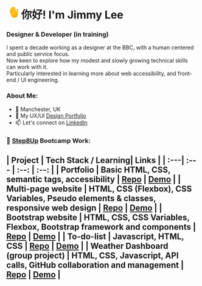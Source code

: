 # <img src="https://github.com/jimmylee88/jimmylee88/blob/main/waving-hand_1f44b.gif" alt="waving hand emoji" width="32px" /> 你好! I'm Jimmy Lee
### Designer & Developer (in training)
I spent a decade working as a designer at the BBC, with a human centered and public service focus.<br>
Now keen to explore how my modest and slowly growing technical skills can work with it.<br>
Particularly interested in learning more about web accessibility, and front-end / UI engineering.

### About Me:

- 📍 Manchester, UK
- 💼 My UX/UI [Design Portfolio](https://jimlee.co)
- 📫 Let's connect on [LinkedIn](https://www.linkedin.com/in/mrjimelee/)

### 🌱 [Step8Up](https://github.com/Step8Up-SBC) Bootcamp Work:

| Project | Tech Stack / Learning| Links |
| :---| :--- | :--: | :--: |
| Portfolio | Basic HTML, CSS, semantic tags, accessibility | [Repo](https://github.com/jimmylee88/portfolio) | [Demo](https://jimmylee88.github.io/portfolio/) |
| Multi-page website | HTML, CSS (Flexbox), CSS Variables, Pseudo elements & classes, responsive web design | [Repo](https://github.com/jimmylee88/responsive-multipage) | [Demo](https://jimmylee88.github.io/responsive-multipage/) |
| Bootstrap website | HTML, CSS, CSS Variables, Flexbox,  Bootstrap framework and components | [Repo](https://github.com/jimmylee88/bootstrap-project) | [Demo](https://jimmylee88.github.io/bootstrap-project/) |
| To-do-list | Javascript, HTML, CSS | [Repo](https://github.com/jimmylee88/javascript-intro) | [Demo](https://jimmylee88.github.io/javascript-intro/to-do-list-v2/index.html) |
| Weather Dashboard<br>(group project) | HTML, CSS, Javascript, API calls, GitHub collaboration and management | [Repo](https://github.com/jimmylee88/weather-api-group) | [Demo](https://jimmylee88.github.io/weather-api-group/) |
---



<!--
**jimmylee88/jimmylee88** is a ✨ _special_ ✨ repository because its `README.md` (this file) appears on your GitHub profile.

Here are some ideas to get you started:

- 🔭 I’m currently working on ...
- 🌱 I’m currently learning ...
- 👯 I’m looking to collaborate on ...
- 🤔 I’m looking for help with ...
- 💬 Ask me about ...
- 📫 How to reach me: ...
- 😄 Pronouns: ...
- ⚡ Fun fact: ...
-->


